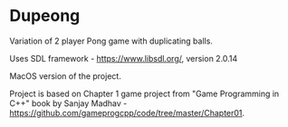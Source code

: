 # Dupeong
Variation of 2 player Pong game with duplicating balls.

Uses SDL framework - https://www.libsdl.org/, version 2.0.14

MacOS version of the project.

Project is based on Chapter 1 game project from "Game Programming in C++" book by Sanjay Madhav - https://github.com/gameprogcpp/code/tree/master/Chapter01.

